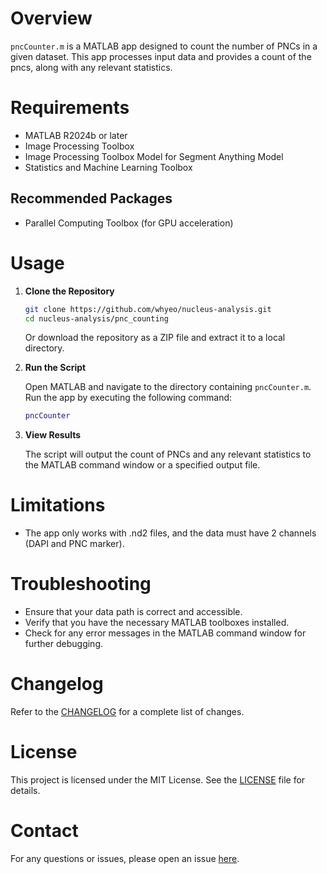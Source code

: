 # Overview
`pncCounter.m` is a MATLAB app designed to count the number of PNCs in a given dataset. This app processes input data and provides a count of the pncs, along with any relevant statistics.

# Requirements
- MATLAB R2024b or later
- Image Processing Toolbox
- Image Processing Toolbox Model for Segment Anything Model
- Statistics and Machine Learning Toolbox

## Recommended Packages
- Parallel Computing Toolbox (for GPU acceleration)

# Usage

1. **Clone the Repository**
    ```sh
    git clone https://github.com/whyeo/nucleus-analysis.git
    cd nucleus-analysis/pnc_counting
    ```

    Or download the repository as a ZIP file and extract it to a local directory.

2. **Run the Script**

    Open MATLAB and navigate to the directory containing `pncCounter.m`. Run the app by executing the following command:
    ```matlab
    pncCounter
    ```

3. **View Results**

    The script will output the count of PNCs and any relevant statistics to the MATLAB command window or a specified output file.

# Limitations
- The app only works with .nd2 files, and the data must have 2 channels (DAPI and PNC marker).

# Troubleshooting
- Ensure that your data path is correct and accessible.
- Verify that you have the necessary MATLAB toolboxes installed.
- Check for any error messages in the MATLAB command window for further debugging.

# Changelog
Refer to the [CHANGELOG](CHANGELOG.md) for a complete list of changes.

# License
This project is licensed under the MIT License. See the [LICENSE](../LICENSE) file for details.

# Contact
For any questions or issues, please open an issue [here](https://github.com/whyeo/nucleus-analysis/issues).
